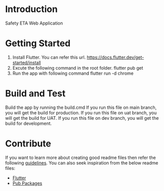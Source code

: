 # Introduction 
Safety ETA Web Application

# Getting Started
1. Install Flutter. You can refer this url. https://docs.flutter.dev/get-started/install
2. Excute the following command in the root folder.
    flutter pub get
3. Run the app with following command
    flutter run -d chrome

# Build and Test
Build the app by running the build.cmd 
If you run this file on main branch, you will get the build for production.
If you run this file on uat branch, you will get the build for UAT.
If you run this file on dev branch, you will get the build for development.

# Contribute


If you want to learn more about creating good readme files then refer the following [guidelines](https://docs.microsoft.com/en-us/azure/devops/repos/git/create-a-readme?view=azure-devops). You can also seek inspiration from the below readme files:
- [Flutter](https://flutter.dev)
- [Pub Packages](https://pub.dev)